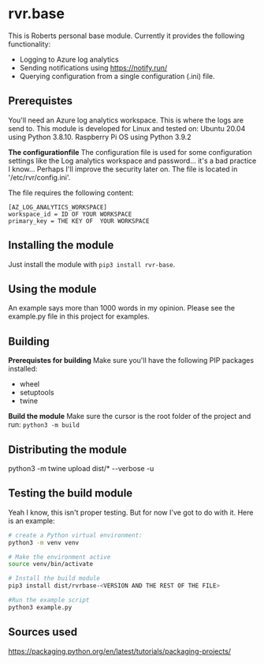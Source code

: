 # rvr.base
This is Roberts personal base module. Currently it provides the following functionality:
- Logging to Azure log analytics
- Sending notifications using https://notify.run/
- Querying configuration from a single configuration (.ini) file.

## Prerequistes
You'll need an Azure log analytics workspace. This is where the logs are send to.
This module is developed for Linux and tested on:
Ubuntu 20.04 using Python 3.8.10.
Raspberry Pi OS using Python 3.9.2

**The configurationfile**
The configuration file is used for some configuration settings like the Log analytics workspace and password... it's a bad practice I know... Perhaps I'll improve the security later on. The file is located in '/etc/rvr/config.ini'.

The file requires the following content:
```
[AZ_LOG_ANALYTICS_WORKSPACE]
workspace_id = ID OF YOUR WORKSPACE
primary_key = THE KEY OF  YOUR WORKSPACE
``` 

## Installing the module
Just install the module with `pip3 install rvr-base`.

## Using the module
An example says more than 1000 words in my opinion. Please see the example.py file in this project for examples.

## Building
**Prerequistes for building**
Make sure you'll have the following PIP packages installed:
- wheel
- setuptools
- twine

**Build the module**
Make sure the cursor is the root folder of the project and run:
`python3 -m build`

## Distributing the module
python3 -m twine upload dist/* --verbose -u <PyPi username>

## Testing the build module
Yeah I know, this isn't proper testing. But for now I've got to do with it.
Here is an example:

```Bash
# create a Python virtual environment:
python3 -m venv venv

# Make the environment active
source venv/bin/activate

# Install the build module
pip3 install dist/rvrbase-<VERSION AND THE REST OF THE FILE>

#Run the example script
python3 example.py
```

## Sources used
https://packaging.python.org/en/latest/tutorials/packaging-projects/
